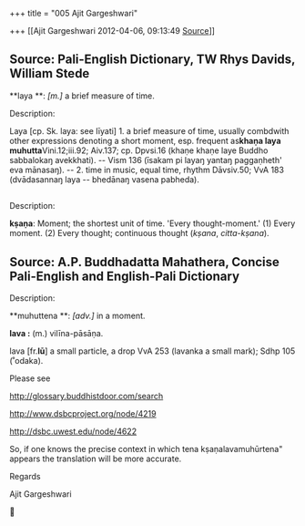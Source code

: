 +++
title = "005 Ajit Gargeshwari"

+++
[[Ajit Gargeshwari	2012-04-06, 09:13:49 [Source](https://groups.google.com/g/samskrita/c/CrBFVjEbETA)]]



## Source: Pali-English Dictionary, TW Rhys Davids, William Stede

**laya **: *\[m.\]* a brief measure of time.

Description:

Laya \[cp. Sk. laya: see līyati\] 1. a brief measure of time, usually combdwith other expressions denoting a short moment, esp. frequent as**khaṇa laya muhutta**Vini.12;iii.92; Aiv.137; cp. Dpvsi.16 (khaṇe khaṇe laye Buddho sabbalokaŋ avekkhati). -- Vism 136 (īsakam pi layaŋ yantaŋ paggaṇheth' eva mānasaŋ). -- 2. time in music, equal time, rhythm Dāvsiv.50; VvA 183 (dvādasannaŋ laya -- bhedānaŋ vasena pabheda).

## 

Description:

**kṣaṇa**: Moment; the shortest unit of time. 'Every thought-moment.' (1) Every moment. (2) Every thought; continuous thought (*kṣana*, *citta-kṣana*).

## Source: A.P. Buddhadatta Mahathera, Concise Pali-English and English-Pali Dictionary 

Description:

**muhuttena **: *\[adv.\]* in a moment.

  

**lava :** (m.) vilīna-pāsāṇa.

lava \[fr.**lū**\] a small particle, a drop VvA 253 (lavanka a small mark); Sdhp 105 (˚odaka).

  

Please see

<http://glossary.buddhistdoor.com/search>  

<http://www.dsbcproject.org/node/4219>

<http://dsbc.uwest.edu/node/4622>

  

So, if one knows the precise context in which tena kṣaṇalavamuhūrtena" appears the translation will be more accurate.  

  

Regards

Ajit Gargeshwari  



